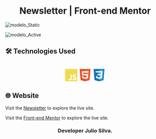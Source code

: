 # <h1 align="center">Newsletter | Front-end Mentor</h1>

![modelo_Static](https://github.com/JuCanavans/newsletter/assets/103950621/da50196f-6d36-40be-af50-71a2dde068eb)

![modelo_Active](https://github.com/JuCanavans/newsletter/assets/103950621/5fcfdc0b-389e-48d0-8bfe-06b12e708a56)


## 🛠 Technologies Used
<div align="center" style="display: inline_block"><br>
  <img alt="Js" width="40" src="https://raw.githubusercontent.com/devicons/devicon/master/icons/javascript/javascript-plain.svg">
  <img alt="HTML" width="40" src="https://raw.githubusercontent.com/devicons/devicon/master/icons/html5/html5-original.svg">
  <img alt="CSS" width="40" src="https://raw.githubusercontent.com/devicons/devicon/master/icons/css3/css3-original.svg">
</div>

## 🌐 Website
Visit the [Newsletter](https://newsletter-blush-one.vercel.app/) to explore the live site.

Visit the [Front-end Mentor](https://www.frontendmentor.io/) to explore the live site.

### <p align="center">Developer Julio Silva.</p>
